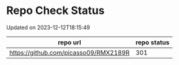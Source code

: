 # Repo Check Status

Updated on 2023-12-12T18:15:49

| repo url | repo status |
| -------- | -------- | 
|  https://github.com/picasso09/RMX2189R |  301 |
